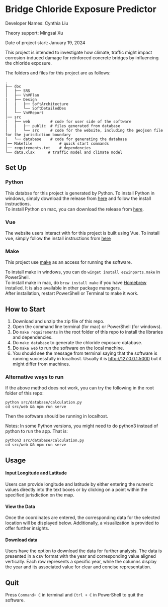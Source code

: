 # Bridge Chloride Exposure Predictor

Developer Names: Cynthia Liu

Theory support: Mingsai Xu

Date of project start: January 19, 2024

This project is intended to investigate how climate, traffic might impact corrosion-induced damage for reinforced concrete bridges by influencing the chloride exposure.


The folders and files for this project are as follows:
```
.
├── doc                   
│   ├── SRS                
│   ├── VnVPlan         
|   ├── Design
│   |   ├── SoftArchitecture
│   │   └── SoftDetailedDes 
│   └── VnVReport                
│── src          
|   ├── web         # code for user side of the software
│   |   ├── public  # files generated from database
│   │   └── src     # code for the website, including the geojson file for the jurisdiction boundary
│   └── database    # code for generating the database  
│── Makefile            # quick start commands
│── requirements.txt    # dependencies
└── data.xlsx      # traffic model and climate model
```
## Set Up

### Python
This databse for this project is generated by Python. To install Python in windows, simply download the release from [here](https://www.python.org/downloads/windows/) and follow the install instructions.\
To install Python on mac, you can download the release from [here](https://www.python.org/downloads/macos/).

### Vue
The website users interact with for this project is built using Vue. To install vue, simply follow the install instructions from [here](https://cli.vuejs.org/guide/installation.html)


### Make
This project use [make](https://www.gnu.org/software/make/manual/make.html#Overview) as an access for running the software. 

To install make in windows, you can do 
`winget install ezwinports.make` in PowerShell. \
To install make in mac, do `brew install make` if you have [Homebrew](https://brew.sh/) installed. It is also available in other package managers. \
After installation, restart PowerShell or Terminal to make it work.

## How to Start

1. Download and unzip the zip file of this repo.
2. Open the command line terminal (for mac) or PowerShell (for windows).
3. Do `make requirements` in the root folder of this repo to install the libraries and dependencies.
4. Do  `make database` to generate the chloride exposure database.
5. Do  `make web` to run the software on the local machine. 
6. You should see the message from terminal saying that the software is running successfully in localhost. Usually it is http://127.0.0.1:5000 but it might differ from machines.

### Alternative ways to run
If the above method does not work, you can try the following in the root folder of this repo:
```
python src/database/calculation.py
cd src/web && npm run serve
```
Then the software should be running in localhost.


Notes: In some Python versions, you might need to do python3 instead of python to run the app. That is:
```
python3 src/database/calculation.py
cd src/web && npm run serve
```

## Usage
#### Input Longitude and Latitude
Users can provide longitude and latitude by either entering the numeric values directly into the text boxes or by clicking on a point within the specified jurisdiction on the map.

#### View the Data
Once the coordinates are entered, the corresponding data for the selected location will be displayed below. Additionally, a visualization is provided to offer further insights.

#### Download data
Users have the option to download the data for further analysis. The data is presented in a csv format with the year and corresponding value aligned vertically. Each row represents a specific year, while the columns display the year and its associated value for clear and concise representation.

## Quit
Press `Command+ C` in terminal and `Ctrl + C` in PowerShell to quit the software.

